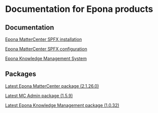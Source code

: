 <h1>Documentation for Epona products</h1>

<h2>Documentation</h2>
<a href="./EponaMC_spfx/EponaMC_installation.md">Epona MatterCenter SPFX installation</a>

<a href="./EponaMC_spfx/EponaMC_configuration.md">Epona MatterCenter SPFX configuration</a>

<a href="./KMS_spfx/readme.md">Epona Knowledge Management System</a>

<h2>Packages</h2>
<a href="./MC_pkg/2.1.26.0/readme.md" target="_blank">Latest Epona MatterCenter package (2.1.26.0)</a>

<a href="./MCAdmin_pkg/1.5.9/readme.md" target="_blank">Latest MC Admin package (1.5.9)</a>

<a href="./KMS_pkg/1.0.32/readme.md" target="_blank">Latest Epona Knowledge Management package (1.0.32)</a>